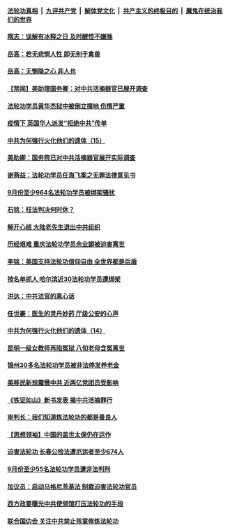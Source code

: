

####  [法轮功真相](../../../../basic/blob/master/README.md?t=10230401) &nbsp;|&nbsp; [九评共产党](../../../../9ping.md/blob/master/README.md?t=10230401) &nbsp;|&nbsp; [解体党文化](../../../../jtdwh.md/blob/master/README.md?t=10230401)  &nbsp;|&nbsp; [共产主义的终极目的](../../../../gczydzjmd.md/blob/master/README.md?t=10230401) &nbsp;|&nbsp; [魔鬼在统治我们的世界](../../../../mgztzwmdsj.md/blob/master/README.md?t=10230401) 

#### [隋志：误解有冰释之日 及时醒悟不嫌晚](../pages/prog424/a102968950.md?t=10230401) 

#### [岳高：若无悲悯人性 即无别于禽兽](../pages/prog424/a102968541.md?t=10230401) 

#### [岳高：无恻隐之心 非人也](../pages/prog424/a102968156.md?t=10230401) 

#### [【禁闻】美助理国务卿：对中共活摘器官已展开调查](../pages/prog424/a102967762.md?t=10230401) 

#### [法轮功学员黄华杰狱中被倒立撞地 伤情严重](../pages/prog424/a102967198.md?t=10230401) 

#### [疫情下 英国华人派发“拒绝中共”传单](../pages/prog424/a102967173.md?t=10230401) 

#### [中共为何强行火化他们的遗体（15）](../pages/prog424/a102966369.md?t=10230401) 

#### [美助卿：国务院已对中共活摘器官展开实际调查](../pages/prog424/a102966019.md?t=10230401) 

#### [谢燕益：法轮功学员任海飞案之无罪法律意见书](../pages/prog424/a102965321.md?t=10230401) 

#### [9月份至少964名法轮功学员被绑架骚扰](../pages/prog424/a102965280.md?t=10230401) 

#### [石铭：枉法判决何时休？](../pages/prog424/a102964615.md?t=10230401) 

#### [解开心结 大陆老先生退出中共组织](../pages/prog424/a102964417.md?t=10230401) 

#### [历经艰难 重庆法轮功学员余业顗被迫害离世](../pages/prog424/a102963098.md?t=10230401) 

#### [李铭：美国支持法轮功信仰自由 全世界都是后盾](../pages/prog424/a102963547.md?t=10230401) 

#### [按名单抓人 哈尔滨近30法轮功学员遭绑架](../pages/prog424/a102963477.md?t=10230401) 

#### [洪达：中共法官的真心话](../pages/prog424/a102963197.md?t=10230401) 

#### [任世豪：医生的灵丹妙药 厅级公安的心声](../pages/prog424/a102962892.md?t=10230401) 

#### [中共为何强行火化他们的遗体（14）](../pages/prog424/a102962893.md?t=10230401) 

#### [昆明一级女教师再陷冤狱 八旬老母含冤离世](../pages/prog424/a102962888.md?t=10230401) 

#### [锦州30多名法轮功学员被非法停发养老金](../pages/prog424/a102962208.md?t=10230401) 

#### [美移民新规震慑中共 近两亿党团员受影响](../pages/prog424/a102962187.md?t=10230401) 

#### [《铁证如山》新书发表 揭中共活摘罪行](../pages/prog424/a102961627.md?t=10230401) 

#### [审判长：我们知道炼法轮功的都是善良人](../pages/prog424/a102961388.md?t=10230401) 

#### [【思想领袖】中国的盖世太保仍在运作](../pages/prog424/a102961250.md?t=10230401) 

#### [迫害法轮功 长春公检法遭厄运者至少674人](../pages/prog424/a102960963.md?t=10230401) 

#### [9月份至少55名法轮功学员遭非法判刑](../pages/prog424/a102960450.md?t=10230401) 

#### [加议员：启动马格尼茨基法 制裁迫害法轮功官员](../pages/prog424/a102960464.md?t=10230401) 

#### [西方政要曝光中共使领馆打压法轮功的手段](../pages/prog424/a102960438.md?t=10230401) 

#### [联合国边会 关注中共禁止孩童修炼法轮功](../pages/prog424/a102960427.md?t=10230401) 

